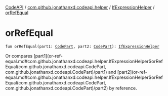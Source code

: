 [CodeAPI](../../index.md) / [com.github.jonathanxd.codeapi.helper](../index.md) / [IfExpressionHelper](index.md) / [orRefEqual](.)

# orRefEqual

`fun orRefEqual(part1: `[`CodePart`](../../com.github.jonathanxd.codeapi/-code-part/index.md)`, part2: `[`CodePart`](../../com.github.jonathanxd.codeapi/-code-part/index.md)`): `[`IfExpressionHelper`](index.md)

Or compares [part1](or-ref-equal.md#com.github.jonathanxd.codeapi.helper.IfExpressionHelper$orRefEqual(com.github.jonathanxd.codeapi.CodePart, com.github.jonathanxd.codeapi.CodePart)/part1) and [part2](or-ref-equal.md#com.github.jonathanxd.codeapi.helper.IfExpressionHelper$orRefEqual(com.github.jonathanxd.codeapi.CodePart, com.github.jonathanxd.codeapi.CodePart)/part2) by reference.

